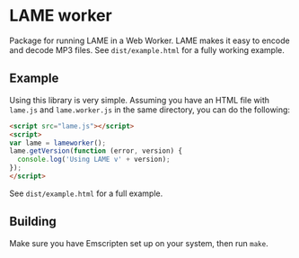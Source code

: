 LAME worker
===========

Package for running LAME in a Web Worker. LAME makes it easy to encode and decode MP3 files. See `dist/example.html` for a fully working example.


Example
-------

Using this library is very simple. Assuming you have an HTML file with `lame.js` and `lame.worker.js` in the same directory, you can do the following:

```html
<script src="lame.js"></script>
<script>
var lame = lameworker();
lame.getVersion(function (error, version) {
  console.log('Using LAME v' + version);
});
</script>
```

See `dist/example.html` for a full example.


Building
--------

Make sure you have Emscripten set up on your system, then run `make`.
